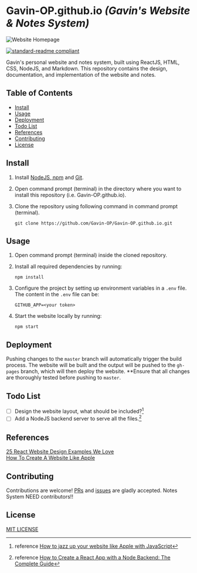 # Gavin-OP.github.io _(Gavin's Website & Notes System)_ <!-- omit in toc -->

![Website Homepage](https://gavin-op.github.io/image/sample_homepage.png)

[![standard-readme compliant](https://img.shields.io/badge/readme%20style-standard-brightgreen.svg?style=flat-square)](https://github.com/RichardLitt/standard-readme)

Gavin's personal website and notes system, built using ReactJS, HTML, CSS, NodeJS, and Markdown. This repository contains the design, documentation, and implementation of the website and notes.  

## Table of Contents <!-- omit in toc -->

- [Install](#install)
- [Usage](#usage)
- [Deployment](#deployment)  
- [Todo List](#todo-list)
- [References](#references)
- [Contributing](#contributing)
- [License](#license)

## Install  

1. Install [NodeJS, npm](https://nodejs.org/en/download) and [Git](https://git-scm.com/downloads).
2. Open command prompt (terminal) in the directory where you want to install this repository (i.e. Gavin-OP.github.io). 
3. Clone the repository using following command in command prompt (terminal). 

   ```shell
   git clone https://github.com/Gavin-OP/Gavin-OP.github.io.git
   ```

## Usage

1. Open command prompt (terminal) inside the cloned repository. 
2. Install all required dependencies by running:
   
   ```shell
   npm install
   ```

3. Configure the project by setting up environment variables in a `.env` file. The content in the `.env` file can be:
   ```shell
   GITHUB_APP=<your token>
   ```
   
3. Start the website locally by running: 

   ```
   npm start
   ```

## Deployment

Pushing changes to the `master` branch will automatically trigger the build process. The website will be built and the output will be pushed to the `gh-pages` branch, which will then deploy the website. **Ensure that all changes are thoroughly tested before pushing to `master`. 

## Todo List

- [ ] Design the website layout, what should be included?[^1]
- [ ] Add a NodeJS backend server to serve all the files.[^2]  

[^1]: reference [How to jazz up your website like Apple with JavaScript](https://medium.com/geekculture/how-to-jazz-up-your-website-like-apple-with-javascript-eed2bf227fec)  
[^2]: reference [How to Create a React App with a Node Backend: The Complete Guide](https://www.freecodecamp.org/news/how-to-create-a-react-app-with-a-node-backend-the-complete-guide/)  

## References

[25 React Website Design Examples We Love](https://blog.hubspot.com/website/react-websites-examples)  
[How To Create A Website Like Apple](https://internetdevels.com/blog/how-to-create-a-website-like-apple)  

## Contributing

Contributions are welcome! [PRs](https://github.com/Gavin-OP/Gavin-OP.github.io/pulls) and [issues](https://github.com/Gavin-OP/Gavin-OP.github.io/issues) are gladly accepted. Notes System NEED contributors!!  

## License  

[MIT LICENSE](./LICENSE)
